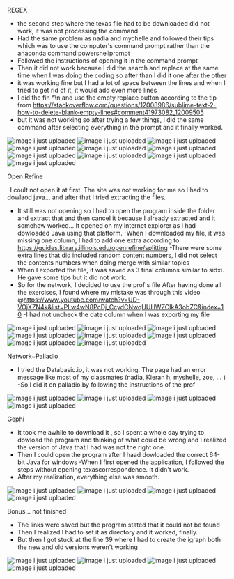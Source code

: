 REGEX

- the second step where the texas file had to be downloaded did not work, it was not processing the command  
-	Had the same problem as nadia and mychelle and followed their tips which was to use the computer's command prompt rather than the anaconda command powershellprompt
-	Followed the instructions of opening it in the command prompt 
-	Then it did not work because I did the search and replace at the same time when I was doing the coding so after than I did it one after the other
- it was working fine but I had a lot of space between the lines and when I tried to get rid of it, it would add even more lines
-	I did the fin ^\n and use the empty replace button according to the tip from https://stackoverflow.com/questions/12008986/sublime-text-2-how-to-delete-blank-empty-lines#comment41973082_12009505
- but it was not working so after trying a few things, I did the same command after selecting everything in the prompt and it finally worked. 

![image i just uploaded](regex1.JPG)
![image i just uploaded](regex2.JPG)
![image i just uploaded](regex3.JPG)
![image i just uploaded](regex4.JPG)
![image i just uploaded](regex5.JPG)
![image i just uploaded](regex6.JPG)
![image i just uploaded](regex7.JPG)
![image i just uploaded](regex8.JPG)
![image i just uploaded](regex9.JPG)
![image i just uploaded](regex10.JPG)

Open Refine

-I coult not open it at first. The site was not working for me so I had to dowlaod java... and after that I tried extracting the files.
- It still was not opening so I had to open the program inside the folder and extract that and then cancel it because I already extracted and it somehow worked... It opened on my internet explorer as I had dowloaded Java using that platform. 
-When I downloaded my file, it was missing one column, I had to add one extra according to https://guides.library.illinois.edu/openrefine/splitting
-There were some extra lines that did included random content numbers, I did not select the contents numbers when doing merge with similar topics
- When I exported the file, it was saved as 3 final columns similar to sidxi. He gave some tips but it did not work.  
- So for the network, I decided to use the prof's file 
After having done all the exercises, I found where my mistake was through this video
@https://www.youtube.com/watch?v=UD-VOjXZN4k&list=PLw4wN8PcDj_CcydCNwqUUHWZCIkA3obZC&index=10
-I had not uncheck the date column when I was exporting my file

![image i just uploaded](openrefine1.JPG)
![image i just uploaded](openrefine2.JPG)
![image i just uploaded](openrefine3.JPG)
![image i just uploaded](openrefine4.JPG)
![image i just uploaded](openrefine5.JPG)
![image i just uploaded](openrefine6.JPG)
![image i just uploaded](openrefine7.JPG)
![image i just uploaded](openrefine8.JPG)

Network~Palladio

- I tried the Databasic.io, it was not working. The page had an error message like most of my classmates (nadia, Kieran h, myshelle, zoe, … )
-So I did it on palladio by following the instructions of the prof

![image i just uploaded](network1.JPG)
![image i just uploaded](network2.JPG)
![image i just uploaded](network3.JPG)
![image i just uploaded](network4.JPG)

Gephi

- It took me awhile to download it , so I spent a whole day trying to dowload the program and thinking of what could be wrong and I realized the version of Java that I had was not the right one.
- Then I could open the program after I haad dowloaded the correct 64-bit Java for windows
-When I first opened the application, I followed the steps without opening texascorrespondence. It didn't work.
- After my realization, everything else was smooth.

![image i just uploaded](gephi1.JPG)
![image i just uploaded](gephi2.JPG)
![image i just uploaded](gephi3.JPG)
![image i just uploaded](gephi4.JPG)

Bonus... not finished

- The links were saved but the program stated that it could not be found
- Then I realized I had to set it as directory and it worked, finally.
-	But then I got stuck at the line 39 where I had to create the igraph both the new and old versions weren't working

![image i just uploaded](bonus1.JPG)
![image i just uploaded](bonus2.JPG)
![image i just uploaded](bonus3.JPG)
![image i just uploaded](bonus4.JPG)


